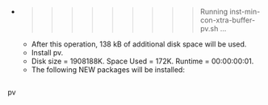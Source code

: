 * >>>>>>>>> Running inst-min-con-xtra-buffer-pv.sh ...
  * After this operation, 138 kB of additional disk space will be used.
  * Install pv.
  * Disk size = 1908188K. Space Used = 172K. Runtime = 00:00:00:01.
  * The following NEW packages will be installed:
  ```bash
pv
  ```

